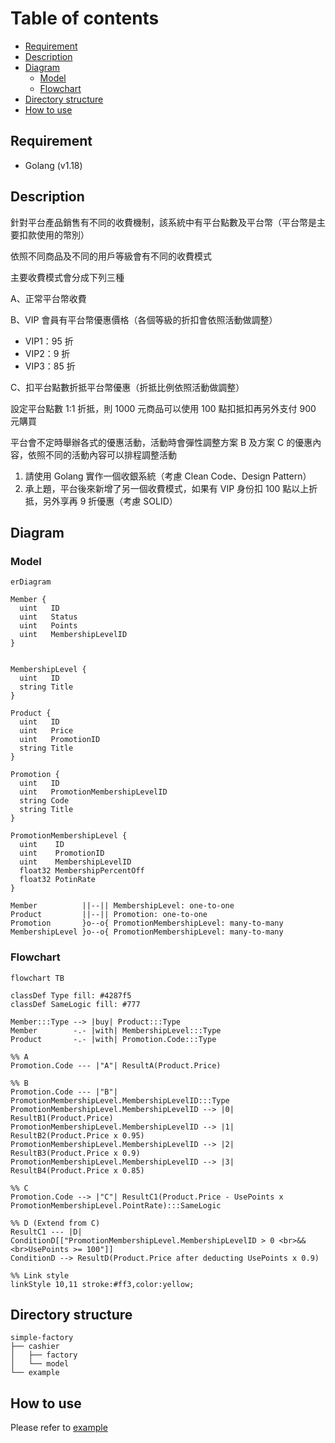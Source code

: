 # Table of contents

- [Requirement](#requirement)
- [Description](#description)
- [Diagram](#diagram)
  - [Model](#model)
  - [Flowchart](#flowchart)
- [Directory structure](#directory-structure)
- [How to use](#how-to-use)

## Requirement

- Golang (v1.18)

## Description

針對平台產品銷售有不同的收費機制，該系統中有平台點數及平台幣（平台幣是主要扣款使用的幣別）

依照不同商品及不同的用戶等級會有不同的收費模式

主要收費模式會分成下列三種

A、正常平台幣收費

B、VIP 會員有平台幣優惠價格（各個等級的折扣會依照活動做調整）

- VIP1：95 折
- VIP2：9 折
- VIP3：85 折

C、扣平台點數折抵平台幣優惠（折抵比例依照活動做調整）

設定平台點數 1:1 折抵，則 1000 元商品可以使用 100 點扣抵扣再另外支付 900 元購買

平台會不定時舉辦各式的優惠活動，活動時會彈性調整方案 B 及方案 C 的優惠內容，依照不同的活動內容可以排程調整活動

1. 請使用 Golang 實作一個收銀系統（考慮 Clean Code、Design Pattern）
2. 承上題，平台後來新增了另一個收費模式，如果有 VIP 身份扣 100 點以上折抵，另外享再 9 折優惠（考慮 SOLID）

## Diagram

### Model

```mermaid
erDiagram

Member {
  uint   ID
  uint   Status
  uint   Points
  uint   MembershipLevelID
}


MembershipLevel {
  uint   ID
  string Title
}

Product {
  uint   ID
  uint   Price
  uint   PromotionID
  string Title
}

Promotion {
  uint   ID
  uint   PromotionMembershipLevelID
  string Code
  string Title
}

PromotionMembershipLevel {
  uint    ID
  uint    PromotionID
  uint    MembershipLevelID
  float32 MembershipPercentOff
  float32 PotinRate
}

Member          ||--|| MembershipLevel: one-to-one
Product         ||--|| Promotion: one-to-one
Promotion       }o--o{ PromotionMembershipLevel: many-to-many
MembershipLevel }o--o{ PromotionMembershipLevel: many-to-many
```

### Flowchart

```mermaid
flowchart TB

classDef Type fill: #4287f5
classDef SameLogic fill: #777

Member:::Type --> |buy| Product:::Type
Member        -.- |with| MembershipLevel:::Type
Product       -.- |with| Promotion.Code:::Type

%% A
Promotion.Code --- |"A"| ResultA(Product.Price)

%% B
Promotion.Code --- |"B"| PromotionMembershipLevel.MembershipLevelID:::Type
PromotionMembershipLevel.MembershipLevelID --> |0| ResultB1(Product.Price)
PromotionMembershipLevel.MembershipLevelID --> |1| ResultB2(Product.Price x 0.95)
PromotionMembershipLevel.MembershipLevelID --> |2| ResultB3(Product.Price x 0.9)
PromotionMembershipLevel.MembershipLevelID --> |3| ResultB4(Product.Price x 0.85)

%% C
Promotion.Code --> |"C"| ResultC1(Product.Price - UsePoints x PromotionMembershipLevel.PointRate):::SameLogic

%% D (Extend from C)
ResultC1 --- |D| ConditionD[["PromotionMembershipLevel.MembershipLevelID > 0 <br>&&<br>UsePoints >= 100"]]
ConditionD --> ResultD(Product.Price after deducting UsePoints x 0.9)

%% Link style
linkStyle 10,11 stroke:#ff3,color:yellow;
```

## Directory structure

```
simple-factory
├── cashier
│   ├── factory 
│   └── model
└── example
```

## How to use

Please refer to [example](https://github.com/uhcakip/simple-factory/tree/master/example)